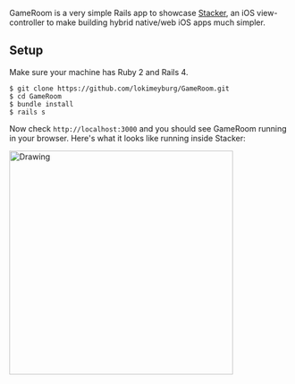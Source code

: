 GameRoom is a very simple Rails app to showcase [Stacker](https://github.com/lokimeyburg/Stacker), an iOS view-controller to make building hybrid native/web iOS apps much simpler.

## Setup

Make sure your machine has Ruby 2 and Rails 4. 

```
$ git clone https://github.com/lokimeyburg/GameRoom.git
$ cd GameRoom
$ bundle install
$ rails s
```

Now check `http://localhost:3000` and you should see GameRoom running in your browser. Here's what it looks like running inside Stacker:


<img src="http://f.cl.ly/items/3k280G0m2l1W330D3f0b/gameroom@2x.png" alt="Drawing" width='400px'/>
